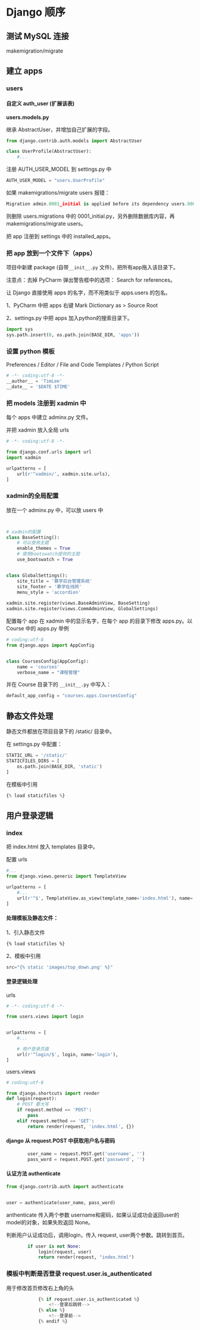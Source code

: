 # Django 顺序



## 测试 MySQL 连接

makemigration/migrate



## 建立 apps

### users

#### 自定义 auth_user (扩展该表)

**users.models.py**

继承 AbstractUser，并增加自己扩展的字段。

  ```python
  from django.contrib.auth.models import AbstractUser

  class UserProfile(AbstractUser):
      #...
  ```

注册 AUTH_USER_MODEL 到 settings.py 中

  ```python
  AUTH_USER_MODEL = "users.UserProfile"
  ```

如果 makemigrations/migrate users 报错：

```python
Migration admin.0001_initial is applied before its dependency users.0001_initial on database 'default'.
```

则删除 users.migrations 中的 0001_initial.py，另外删除数据库内容，再 makemigrations/migrate users。



把 app 注册到 settings 中的 installed_apps。



### 把 app 放到一个文件下（apps）

项目中新建 package (自带`__init__.py` 文件)，把所有app拖入该目录下。

注意点：去掉 PyCharm 弹出警告框中的选项： Search for references。

让 Django 直接使用 apps 的名字，而不用类似于 apps.users 的包名。

1、PyCharm 中把 apps 右键 Mark Dictionary as > Source Root

2、settings.py 中把 apps 加入python的搜索目录下。

```python
import sys
sys.path.insert(0, os.path.join(BASE_DIR, 'apps'))
```



### 设置 python 模板

Preferences / Editor / File and Code Templates / Python Script

```python
# -*- coding:utf-8 -*-
__author__ = 'TimLee'
__date__ = '$DATE $TIME'
```



### 把 models 注册到 xadmin 中

每个 apps 中建立 adminx.py 文件。

并把 xadmin 放入全局 urls

```python
# -*- coding:utf-8 -*-

from django.conf.urls import url
import xadmin

urlpatterns = [
    url(r'^xadmin/', xadmin.site.urls),
]
```





### xadmin的全局配置

放在一个 adminx.py 中，可以放 users 中

```python


# xadmin的配置
class BaseSetting():
    # 可以使用主题
    enable_themes = True
    # 使用bootswatch提供的主题
    use_bootswatch = True


class GlobalSettings():
    site_title = '慕学后台管理系统'
    site_footer = '慕学在线网'
    menu_style = 'accordion'
    
xadmin.site.register(views.BaseAdminView, BaseSetting)
xadmin.site.register(views.CommAdminView, GlobalSettings)
```



配置每个 app 在 xadmin 中的显示名字，在每个 app  的目录下修改 apps.py。以Course 中的 apps.py 举例

```python
# coding:utf-8
from django.apps import AppConfig


class CoursesConfig(AppConfig):
    name = 'courses'
    verbose_name = "课程管理"
```

并在 Course 目录下的 `__init__.py` 中写入：

```python
default_app_config = "courses.apps.CoursesConfig"
```



## 静态文件处理

静态文件都放在项目目录下的 /static/ 目录中。

在 settings.py 中配置：

```python
STATIC_URL = '/static/'
STATICFILES_DIRS = [
    os.path.join(BASE_DIR, 'static')
]
```

在模板中引用

```python
{% load staticfiles %}
```





## 用户登录逻辑

### index

把 index.html 放入 templates 目录中。

配置 urls

```python
#...
from django.views.generic import TemplateView

urlpatterns = [
	#...
    url(r'^$', TemplateView.as_view(template_name='index.html'), name='index')
]
```



#### 处理模板及静态文件：

1、引入静态文件

```html
{% load staticfiles %}
```

2、模板中引用

```python
src="{% static 'images/top_down.png' %}"
```



#### 登录逻辑处理

urls

```python
# -*- coding:utf-8 -*-

from users.views import login


urlpatterns = [
    #...

    # 用户登录页面
    url(r'^login/$', login, name='login'),  
]
```



users.views

```python
# coding:utf-8

from django.shortcuts import render
def login(request):
    # POST 要大写
    if request.method == 'POST':
        pass
    elif request.method == 'GET':
        return render(request, 'index.html', {})
```



#### django 从 request.POST 中获取用户名与密码

```python
		user_name = request.POST.get('username', '')
        pass_word = request.POST.get('password', '')
```



#### 认证方法 authenticate

```python
from django.contrib.auth import authenticate


user = authenticate(user_name, pass_word)
```

anthenticate 传入两个参数 username和密码，如果认证成功会返回user的model的对象，如果失败返回 None。



判断用户认证成功后，调用login，传入 request, user两个参数。跳转到首页。

```python
        if user is not None:
            login(request, user)
            return render(request, "index.html")
```



### 模板中判断是否登录 request.user.is_authenticated

用于修改首页修改右上角的头

```python
            {% if request.user.is_authenticated %}
                <!--登录后跳转-->
        	{% else %}
                <!--登录前-->
            {% endif %}
```














